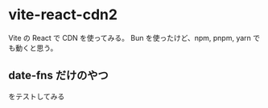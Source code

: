 # vite-react-cdn2

Vite の React で CDN を使ってみる。
Bun を使ったけど、npm, pnpm, yarn でも動くと思う。

## date-fns だけのやつ

をテストしてみる
